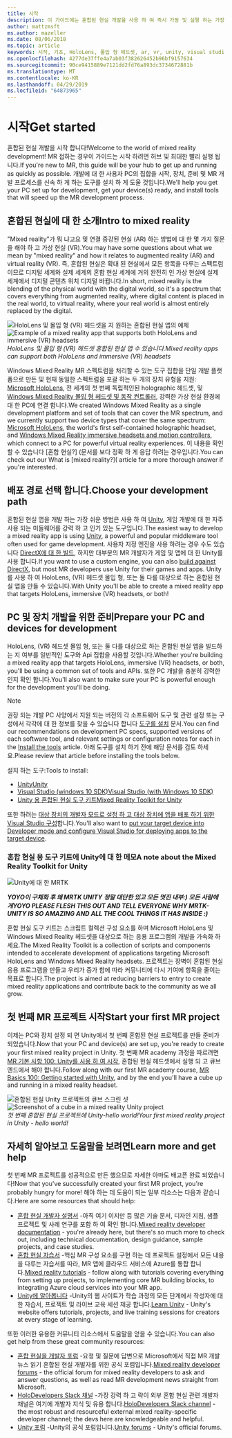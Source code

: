 ```yaml
---
title: 시작
description: 이 가이드에는 혼합된 현실 개발을 사용 하 여 즉시 가동 및 실행 하는 가장 빠른 방법은 간략하게 설명 합니다.
author: mattzmsft
ms.author: mazeller
ms.date: 08/06/2018
ms.topic: article
keywords: 시작, 기초, HoloLens, 몰입 형 헤드셋, ar, vr, unity, visual studio, 빠른 시작 하는 방법
ms.openlocfilehash: 4277de37ffe4a7ab03f382626452b96bf9157634
ms.sourcegitcommit: 90ce9415889e7121dd2fd76a893dc3734672881b
ms.translationtype: MT
ms.contentlocale: ko-KR
ms.lasthandoff: 04/29/2019
ms.locfileid: "64873965"
---
```

# <a name="get-started"></a><span data-ttu-id="b70d1-104">시작</span><span class="sxs-lookup"><span data-stu-id="b70d1-104">Get started</span></span>

<span data-ttu-id="b70d1-105">혼합된 현실 개발을 시작 합니다!</span><span class="sxs-lookup"><span data-stu-id="b70d1-105">Welcome to the world of mixed reality development!</span></span> <span data-ttu-id="b70d1-106">MR 접하는 경우이 가이드는 시작 하려면 허브 및 최대한 빨리 실행 됩니다.</span><span class="sxs-lookup"><span data-stu-id="b70d1-106">If you're new to MR, this guide will be your hub to get up and running as quickly as possible.</span></span> <span data-ttu-id="b70d1-107">개발에 대 한 사용자 PC의 집합을 시작, 장치, 준비 및 MR 개발 프로세스를 신속 하 게 하는 도구를 설치 하 게 도울 것입니다.</span><span class="sxs-lookup"><span data-stu-id="b70d1-107">We'll help you get your PC set up for development, get your device(s) ready, and install tools that will speed up the MR development process.</span></span> 

## <a name="intro-to-mixed-reality"></a><span data-ttu-id="b70d1-108">혼합된 현실에 대 한 소개</span><span class="sxs-lookup"><span data-stu-id="b70d1-108">Intro to mixed reality</span></span>

<span data-ttu-id="b70d1-109">"Mixed reality"가 뭐 냐고요 및 연결 증강된 현실 (AR) 하는 방법에 대 한 몇 가지 질문을 해야 하 고 가상 현실 (VR).</span><span class="sxs-lookup"><span data-stu-id="b70d1-109">You may have some questions about what we mean by "mixed reality" and how it relates to augmented reality (AR) and virtual reality (VR).</span></span> <span data-ttu-id="b70d1-110">즉, 혼합된 현실은 확대 된 현실에서 모든 항목을 다루는 스펙트럼 이므로 디지털 세계와 실제 세계의 혼합 현실 세계에 거의 완전히 인 가상 현실에 실제 세계에서 디지털 콘텐츠 위치 디지털 바뀝니다.</span><span class="sxs-lookup"><span data-stu-id="b70d1-110">In short, mixed reality is the blending of the physical world with the digital world, so it's a spectrum that covers everything from augmented reality, where digital content is placed in the real world, to virtual reality, where your real world is almost entirely replaced by the digital.</span></span> 

<span data-ttu-id="b70d1-111">![HoloLens 및 몰입 형 (VR) 헤드셋을 지 원하는 혼합된 현실 앱의 예제](images/mr-island.png)</span><span class="sxs-lookup"><span data-stu-id="b70d1-111">![Example of a mixed reality app that supports both HoloLens and immersive (VR) headsets](images/mr-island.png)</span></span><br>
<span data-ttu-id="b70d1-112">*HoloLens 및 몰입 형 (VR) 헤드셋 혼합된 현실 앱 수 있습니다.*</span><span class="sxs-lookup"><span data-stu-id="b70d1-112">*Mixed reality apps can support both HoloLens and immersive (VR) headsets*</span></span>

<span data-ttu-id="b70d1-113">Windows Mixed Reality MR 스펙트럼을 처리할 수 있는 도구 집합을 단일 개발 플랫폼으로 만든 및 현재 동일한 스펙트럼을 포괄 하는 두 개의 장치 유형을 지원: [Microsoft HoloLens](https://www.microsoft.com/hololens), 전 세계의 첫 번째 독립적인된 holographic 헤드셋, 및 [Windows Mixed Reality 몰입 형 헤드셋 및 동작 컨트롤러](https://www.microsoft.com/windows/windows-mixed-reality), 강력한 가상 현실 환경에 대 한 PC에 연결 합니다.</span><span class="sxs-lookup"><span data-stu-id="b70d1-113">We created Windows Mixed Reality as a single development platform and set of tools that can cover the MR spectrum, and we currently support two device types that cover the same spectrum: [Microsoft HoloLens](https://www.microsoft.com/hololens), the world's first self-contained holographic headset, and [Windows Mixed Reality immersive headsets and motion controllers](https://www.microsoft.com/windows/windows-mixed-reality), which connect to a PC for powerful virtual reality experiences.</span></span> <span data-ttu-id="b70d1-114">이 내용을 확인할 수 있습니다 [혼합 현실?] (문서를 보다 정확 하 게 응답 하려는 경우입니다.</span><span class="sxs-lookup"><span data-stu-id="b70d1-114">You can check out our What is [mixed reality?]( article for a more thorough answer if you're interested.</span></span>

## <a name="choose-your-development-path"></a><span data-ttu-id="b70d1-115">배포 경로 선택 합니다.</span><span class="sxs-lookup"><span data-stu-id="b70d1-115">Choose your development path</span></span>

<span data-ttu-id="b70d1-116">혼합된 현실 앱을 개발 하는 가장 쉬운 방법은 사용 하 여 [Unity](https://unity3d.com), 게임 개발에 대 한 자주 사용 되는 미들웨어를 강력 하 고 인기 있는 도구입니다.</span><span class="sxs-lookup"><span data-stu-id="b70d1-116">The easiest way to develop a mixed reality app is using [Unity](https://unity3d.com), a powerful and popular middleware tool often used for game development.</span></span> <span data-ttu-id="b70d1-117">사용자 지정 엔진을 사용 하려는 경우 수도 있습니다 [DirectX에 대 한 빌드](directx-development-overview.md), 하지만 대부분의 MR 개발자가 게임 및 앱에 대 한 Unity를 사용 합니다.</span><span class="sxs-lookup"><span data-stu-id="b70d1-117">If you want to use a custom engine, you can also [build against DirectX](directx-development-overview.md), but most MR developers use Unity for their games and apps.</span></span> <span data-ttu-id="b70d1-118">Unity를 사용 하 여 HoloLens, (VR) 헤드셋 몰입 형, 또는 둘 다를 대상으로 하는 혼합된 현실 앱을 만들 수 있습니다.</span><span class="sxs-lookup"><span data-stu-id="b70d1-118">With Unity you'll be able to create a mixed reality app that targets HoloLens, immersive (VR) headsets, or both!</span></span>

## <a name="prepare-your-pc-and-devices-for-development"></a><span data-ttu-id="b70d1-119">PC 및 장치 개발을 위한 준비</span><span class="sxs-lookup"><span data-stu-id="b70d1-119">Prepare your PC and devices for development</span></span>

<span data-ttu-id="b70d1-120">HoloLens, (VR) 헤드셋 몰입 형, 또는 둘 다를 대상으로 하는 혼합된 현실 앱을 빌드하는 지 여부를 일반적인 도구와 Api 집합을 사용할 것입니다.</span><span class="sxs-lookup"><span data-stu-id="b70d1-120">Whether you're building a mixed reality app that targets HoloLens, immersive (VR) headsets, or both, you'll be using a common set of tools and APIs.</span></span> <span data-ttu-id="b70d1-121">또한 PC 개발을 충분히 강력한 인지 확인 합니다.</span><span class="sxs-lookup"><span data-stu-id="b70d1-121">You'll also want to make sure your PC is powerful enough for the development you'll be doing.</span></span> 

>[!NOTE]
><span data-ttu-id="b70d1-122">권장 되는 개발 PC 사양에서 지원 되는 버전의 각 소프트웨어 도구 및 관련 설정 또는 구성에서 각각에 대 한 정보를 찾을 수 있습니다 합니다 [도구를 설치](install-the-tools.md) 문서.</span><span class="sxs-lookup"><span data-stu-id="b70d1-122">You can find our recommendations on development PC specs, supported versions of each software tool, and relevant settings or configuration notes for each in the [Install the tools](install-the-tools.md) article.</span></span> <span data-ttu-id="b70d1-123">아래 도구를 설치 하기 전에 해당 문서를 검토 하세요.</span><span class="sxs-lookup"><span data-stu-id="b70d1-123">Please review that article before installing the tools below.</span></span>

<span data-ttu-id="b70d1-124">설치 하는 도구:</span><span class="sxs-lookup"><span data-stu-id="b70d1-124">Tools to install:</span></span>
* [<span data-ttu-id="b70d1-125">Unity</span><span class="sxs-lookup"><span data-stu-id="b70d1-125">Unity</span></span>](https://store.unity.com/download)
* [<span data-ttu-id="b70d1-126">Visual Studio (windows 10 SDK)</span><span class="sxs-lookup"><span data-stu-id="b70d1-126">Visual Studio (with Windows 10 SDK)</span></span>](https://developer.microsoft.com/windows/downloads)
* [<span data-ttu-id="b70d1-127">Unity 용 혼합된 현실 도구 키트</span><span class="sxs-lookup"><span data-stu-id="b70d1-127">Mixed Reality Toolkit for Unity</span></span>](https://github.com/Microsoft/MixedRealityToolkit-Unity/blob/htk_release/GettingStarted.md)

<span data-ttu-id="b70d1-128">또한 하려는 [대상 장치의 개발자 모드로 설정 하 고 대상 장치에 앱을 배포 하기 위한 Visual Studio 구성](using-visual-studio.md)합니다.</span><span class="sxs-lookup"><span data-stu-id="b70d1-128">You'll also want to [put your target device into Developer mode and configure Visual Studio for deploying apps to the target device](using-visual-studio.md).</span></span>

### <a name="a-note-about-the-mixed-reality-toolkit-for-unity"></a><span data-ttu-id="b70d1-129">혼합 현실 용 도구 키트에 Unity에 대 한 메모</span><span class="sxs-lookup"><span data-stu-id="b70d1-129">A note about the Mixed Reality Toolkit for Unity</span></span>

![Unity에 대 한 MRTK](images/mrtkandunity.png)<br>

<span data-ttu-id="b70d1-131">***YOYO이 구체화 후 왜 MRTK UNITY 정말 대단한 있고 모든 멋진 내부:) 모든 사람에 게***</span><span class="sxs-lookup"><span data-stu-id="b70d1-131">***YOYO PLEASE FLESH THIS OUT AND TELL EVERYONE WHY MRTK-UNITY IS SO AMAZING AND ALL THE COOL THINGS IT HAS INSIDE :)***</span></span>

<span data-ttu-id="b70d1-132">혼합 현실 도구 키트는 스크립트 컬렉션 구성 요소를 하며 Microsoft HoloLens 및 Windows Mixed Reality 헤드셋을 대상으로 하는 응용 프로그램의 개발을 가속화 하세요.</span><span class="sxs-lookup"><span data-stu-id="b70d1-132">The Mixed Reality Toolkit is a collection of scripts and components intended to accelerate development of applications targeting Microsoft HoloLens and Windows Mixed Reality headsets.</span></span> <span data-ttu-id="b70d1-133">프로젝트는 장벽이 혼합된 현실 응용 프로그램을 만들고 우리가 증가 함에 따라 커뮤니티에 다시 기여에 항목을 줄이는 목표로 합니다.</span><span class="sxs-lookup"><span data-stu-id="b70d1-133">The project is aimed at reducing barriers to entry to create mixed reality applications and contribute back to the community as we all grow.</span></span>

## <a name="start-your-first-mr-project"></a><span data-ttu-id="b70d1-134">첫 번째 MR 프로젝트 시작</span><span class="sxs-lookup"><span data-stu-id="b70d1-134">Start your first MR project</span></span>

<span data-ttu-id="b70d1-135">이제는 PC와 장치 설정 되 면 Unity에서 첫 번째 혼합된 현실 프로젝트를 만들 준비가 되었습니다.</span><span class="sxs-lookup"><span data-stu-id="b70d1-135">Now that your PC and device(s) are set up, you're ready to create your first mixed reality project in Unity.</span></span> <span data-ttu-id="b70d1-136">첫 번째 MR academy 과정을 따르려면 [MR 기본 사항 100: Unity를 사용 하 여 시작](holograms-100.md), 혼합된 현실 헤드셋에서 실행 되 고 큐브 엔드에서 해야 합니다.</span><span class="sxs-lookup"><span data-stu-id="b70d1-136">Follow along with our first MR academy course, [MR Basics 100: Getting started with Unity](holograms-100.md), and by the end you'll have a cube up and running in a mixed reality headset.</span></span>

<span data-ttu-id="b70d1-137">![혼합된 현실 Unity 프로젝트의 큐브 스크린 샷](images/mr-cube.PNG)</span><span class="sxs-lookup"><span data-stu-id="b70d1-137">![Screenshot of a cube in a mixed reality Unity project](images/mr-cube.PNG)</span></span><br>
<span data-ttu-id="b70d1-138">*첫 번째 혼합된 현실 프로젝트에 Unity-hello world!*</span><span class="sxs-lookup"><span data-stu-id="b70d1-138">*Your first mixed reality project in Unity - hello world!*</span></span>

## <a name="learn-more-and-get-help"></a><span data-ttu-id="b70d1-139">자세히 알아보고 도움말을 보려면</span><span class="sxs-lookup"><span data-stu-id="b70d1-139">Learn more and get help</span></span>

<span data-ttu-id="b70d1-140">첫 번째 MR 프로젝트를 성공적으로 만든 했으므로 자세한 아마도 배고픈 완료 되었습니다!</span><span class="sxs-lookup"><span data-stu-id="b70d1-140">Now that you've successfully created your first MR project, you're probably hungry for more!</span></span> <span data-ttu-id="b70d1-141">해야 하는 데 도움이 되는 일부 리소스는 다음과 같습니다.</span><span class="sxs-lookup"><span data-stu-id="b70d1-141">Here are some resources that should help:</span></span>
* <span data-ttu-id="b70d1-142">[혼합 현실 개발자 설명서](mixed-reality.md) -아직 여기 이지만 등 많은 기술 문서, 디자인 지침, 샘플 프로젝트 및 사례 연구를 포함 하 여 확인 합니다.</span><span class="sxs-lookup"><span data-stu-id="b70d1-142">[Mixed reality developer documentation](mixed-reality.md) - you're already here, but there's so much more to check out, including technical documentation, design guidance, sample projects, and case studies.</span></span>
* <span data-ttu-id="b70d1-143">[혼합 현실 자습서](tutorials.md) -핵심 MR 구성 요소를 구현 하는 데 프로젝트 설정에서 모든 내용을 다루는 자습서를 따라, MR 앱에 클라우드 서비스에 Azure를 통합 합니다.</span><span class="sxs-lookup"><span data-stu-id="b70d1-143">[Mixed reality tutorials](tutorials.md) - follow along with tutorials covering everything from setting up projects, to implementing core MR building blocks, to integrating Azure cloud services into your MR app.</span></span>
* <span data-ttu-id="b70d1-144">[Unity에 알아봅니다](https://unity3d.com/learn) -Unity의 웹 사이트가 학습 과정의 모든 단계에서 작성자에 대 한 자습서, 프로젝트 및 라이브 교육 세션 제공 합니다.</span><span class="sxs-lookup"><span data-stu-id="b70d1-144">[Learn Unity](https://unity3d.com/learn) - Unity's website offers tutorials, projects, and live training sessions for creators at every stage of learning.</span></span>

<span data-ttu-id="b70d1-145">또한 이러한 유용한 커뮤니티 리소스에서 도움말을 얻을 수 있습니다.</span><span class="sxs-lookup"><span data-stu-id="b70d1-145">You can also get help from these great community resources:</span></span>
* <span data-ttu-id="b70d1-146">[혼합 현실을 개발자 포럼](https://forums.hololens.com/) -요청 및 질문에 답변으로 Microsoft에서 직접 MR 개발 뉴스 읽기 혼합된 현실 개발자를 위한 공식 포럼입니다.</span><span class="sxs-lookup"><span data-stu-id="b70d1-146">[Mixed reality developer forums](https://forums.hololens.com/) - the official forum for mixed reality developers to ask and answer questions, as well as read MR development news straight from Microsoft.</span></span>
* <span data-ttu-id="b70d1-147">[HoloDevelopers Slack 채널](https://holodevelopersslack.azurewebsites.net/) -가장 강력 하 고 략이 외부 혼합 현실 관련 개발자 채널은 여기에 개발자 지식 및 유용 합니다.</span><span class="sxs-lookup"><span data-stu-id="b70d1-147">[HoloDevelopers Slack channel](https://holodevelopersslack.azurewebsites.net/) - the most robust and resourceful external mixed reality-specific developer channel; the devs here are knowledgeable and helpful.</span></span>
* <span data-ttu-id="b70d1-148">[Unity 포럼](https://forum.unity3d.com/) -Unity의 공식 포럼입니다.</span><span class="sxs-lookup"><span data-stu-id="b70d1-148">[Unity forums](https://forum.unity3d.com/) - Unity's official forums.</span></span>
